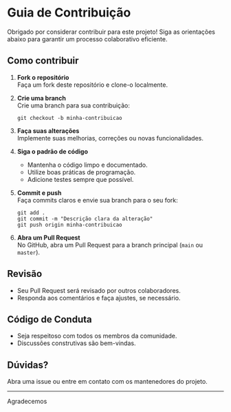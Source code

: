 # Guia de Contribuição

Obrigado por considerar contribuir para este projeto! Siga as orientações abaixo para garantir um processo colaborativo eficiente.

## Como contribuir

1. **Fork o repositório**  
   Faça um fork deste repositório e clone-o localmente.

2. **Crie uma branch**  
   Crie uma branch para sua contribuição:
   ```
   git checkout -b minha-contribuicao
   ```

3. **Faça suas alterações**  
   Implemente suas melhorias, correções ou novas funcionalidades.

4. **Siga o padrão de código**  
   - Mantenha o código limpo e documentado.
   - Utilize boas práticas de programação.
   - Adicione testes sempre que possível.

5. **Commit e push**  
   Faça commits claros e envie sua branch para o seu fork:
   ```
   git add .
   git commit -m "Descrição clara da alteração"
   git push origin minha-contribuicao
   ```

6. **Abra um Pull Request**  
   No GitHub, abra um Pull Request para a branch principal (`main` ou `master`).

## Revisão

- Seu Pull Request será revisado por outros colaboradores.
- Responda aos comentários e faça ajustes, se necessário.

## Código de Conduta

- Seja respeitoso com todos os membros da comunidade.
- Discussões construtivas são bem-vindas.

## Dúvidas?

Abra uma issue ou entre em contato com os mantenedores do projeto.

---

Agradecemos